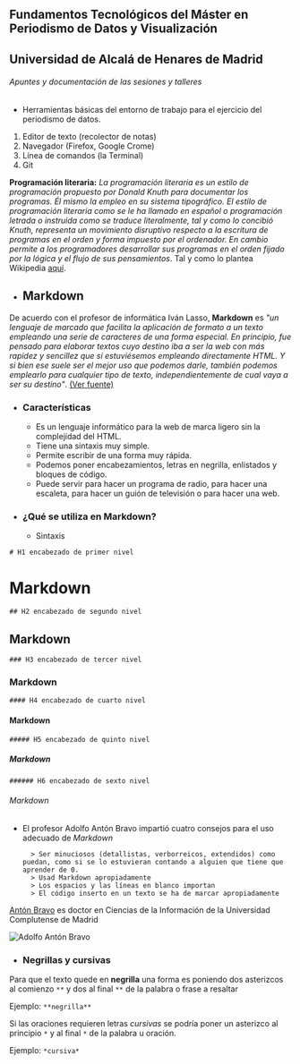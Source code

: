 ## Fundamentos Tecnológicos del Máster en Periodismo de Datos y Visualización
## Universidad de Alcalá de Henares de Madrid

###### Apuntes y documentación de las sesiones y talleres

- 	Herramientas básicas del entorno de trabajo para el ejercicio del periodismo de datos.
  1.  Editor de texto (recolector de notas) 
  2.  Navegador (Firefox, Google Crome)
  3.  Línea de comandos (la Terminal)
  4.  Git

**Programación literaria:** *La programación literaria es un estilo de programación propuesto por Donald Knuth para documentar los programas. Él mismo la empleo en su sistema tipográfico. El estilo de programación literaria como se le ha llamado en español o programación letrada o instruida como se traduce literalmente, tal y como lo concibió Knuth, representa un movimiento disruptivo respecto a la escritura de programas en el orden y forma impuesto por el ordenador. En cambio permite a los programadores desarrollar sus programas en el orden fijado por la lógica y el flujo de sus pensamientos*. Tal y como lo plantea Wikipedia [aquí](https://es.wikipedia.org/wiki/Programaci%C3%B3n_literaria).

- ## Markdown
De acuerdo con el profesor de informática Iván Lasso, **Markdown** es *"un lenguaje de marcado que facilita la aplicación de formato a un texto empleando una serie de caracteres de una forma especial. En principio, fue pensado para elaborar textos cuyo destino iba a ser la web con más rapidez y sencillez que si estuviésemos empleando directamente HTML. Y si bien ese suele ser el mejor uso que podemos darle, también podemos emplearlo para cualquier tipo de texto, independientemente de cual vaya a ser su destino"*. [(Ver fuente)](https://www.genbeta.com/guia-de-inicio/que-es-markdown-para-que-sirve-y-como-usarlo)

- ### Características

  - Es un lenguaje informático para la web de marca ligero sin la complejidad del HTML.
  - Tiene una sintaxis muy simple. 
  - Permite escribir de una forma muy rápida.
  - Podemos poner encabezamientos, letras en negrilla, enlistados y bloques de código. 
  - Puede servir para hacer un programa de radio, para hacer una escaleta, para hacer un guión de televisión o para hacer una web.

- ### ¿Qué se utiliza en Markdown? 

	- Sintaxis

`# H1 encabezado de primer nivel`
# Markdown

`## H2 encabezado de segundo nivel`
## Markdown

`### H3 encabezado de tercer nivel`
### Markdown

`#### H4 encabezado de cuarto nivel`
#### Markdown

`##### H5 encabezado de quinto nivel`
##### Markdown

`###### H6 encabezado de sexto nivel`
###### Markdown

- El profesor Adolfo Antón Bravo impartió cuatro consejos para el uso adecuado de *Markdown* 

		> Ser minuciosos (detallistas, verborreicos, extendidos) como puedan, como si se lo estuvieran contando a alguien que tiene que aprender de 0.
		> Usad Markdown apropiadamente
		> Los espacios y las líneas en blanco importan
		> El código inserto en un texto se ha de marcar apropiadamente

[Antón Bravo](https://www.infotics.es/) es doctor en Ciencias de la Información de la Universidad Complutense de Madrid 

![Adolfo Antón Bravo](https://infotics.es/autoria/adolfo-anton-bravo/avatar-adolflow_hua33f5215751d27a45a956982b640893f_57535_270x270_fill_q75_lanczos_center.jpg "Adolfo Anton Bravo")

- ### Negrillas y cursivas 
Para que el texto quede en **negrilla** una forma es poniendo dos asterizcos al comienzo `**` y dos al final `**` de la palabra o frase a resaltar

Ejemplo: `**negrilla**`

Si las oraciones requieren letras *cursivas* se podría poner un asterizco al principio `*` y al final `*` de la palabra u oración.

Ejemplo:
`*cursiva*`
